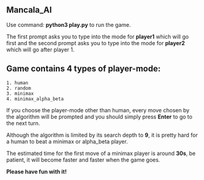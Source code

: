 ## Mancala_AI

Use command: **python3 play.py** to run the game.

The first prompt asks you to type into the mode for **player1** which will go first and the second prompt asks you to type into the mode for **player2** which will go after player 1.

## Game contains 4 types of player-mode:
    1. human
    2. random
    3. minimax
    4. minimax_alpha_beta

If you choose the player-mode other than human, every move chosen by the algorithm will be prompted and you should simply press **Enter** to go to the next turn.

Although the algorithm is limited by its search depth to **9**, it is pretty hard for a human to beat a minimax or alpha_beta player.

The estimated time for the first move of a minimax player is around **30s**, be patient, it will become faster and faster when the game goes.

**Please have fun with it!**

